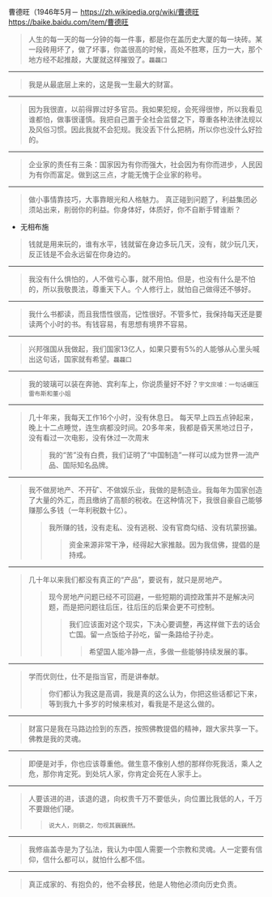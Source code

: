 曹德旺（1946年5月－
https://zh.wikipedia.org/wiki/曹德旺
https://baike.baidu.com/item/曹德旺
>人生的每一天的每一分钟的每一件事，都是你在盖历史大厦的每一块砖。某一段砖用坏了，做了坏事，你盖很高的时候，高处不胜寒，压力一大，那个地方经不起推敲，大厦就这样摧毁了。`龘龘囗`
---
>我是从最底层上来的，这是我一生最大的财富。
---
>因为我很直，以前得罪过好多官员。我如果犯规，会死得很惨，所以我看见谁都怕，做事很谨慎。我把自己置于全社会监督之下，尊重各种法律法规以及风俗习惯。因此我就不会犯规。我没丢下什么把柄，所以你也没什么好捡的。
---
>企业家的责任有三条：国家因为有你而强大，社会因为有你而进步，人民因为有你而富足。做到这三点，才能无愧于企业家的称号。
---
>做小事情靠技巧，大事靠眼光和人格魅力。
>真正碰到问题了，利益集团必须站出来，削弱你的利益。你身体好，体质好，你不自断手臂谁断？
- 无相布施
>钱就是用来玩的，谁有水平，钱就留在身边多玩几天，没有，就少玩几天，反正钱是不会永远留在你身边的。
---
>我没有什么惧怕的，人不做亏心事，就不用怕。但是，也没有什么是不怕的，所以我敬畏法，尊重天下人。个人修行上，就怕自己做得还不够好。
---
>我什么书都读，而且我悟性很高，记性很好。不管多忙，我保持每天还是要读两个小时的书。有钱容易，有思想有境界不容易。
---
>兴邦强国从我做起，我们国家13亿人，如果只要有5%的人能够从心里头喊出这句话，国家就有希望。`龘龘囗`
---
>我的玻璃可以装在奔驰、宾利车上，你说质量好不好？`宇文庶噱：一句话碾压雷布斯和董小姐`
---
>几十年来，我每天工作16个小时，没有休息日。 每天早上四五点钟起来，晚上十二点睡觉，连生病都没时间。20多年来，我都是昏天黑地过日子，没有看过一次电影，没有休过一次周末
>>我的“苦”没有白费，我们证明了“中国制造”一样可以成为世界一流产品、国际知名品牌。
---
>我不做房地产、不开矿、不做娱乐业，我做的是制造业。我每年为国家创造了大量的外汇，而且缴纳了高额的税收。在这种情况下，我很自豪自己能够赚那么多钱（一年利税数十亿）。
>>我所赚的钱，没有走私、没有逃税、没有官商勾结、没有坑蒙拐骗。
>>>资金来源非常干净，经得起大家推敲。因为我信佛，提倡的是持戒。
---
>几十年以来我们都没有真正的“产品”，要说有，就只是房地产。
>>现今房地产问题已经不可回避，一些短期的调控政策并不是解决问题，而是把问题往后压，往后压的后果会更不可控制。
>>>我们应该面对这个现实，下决心要调整，再这样做下去的话会亡国。留一点饭给子孙吃，留一条路给子孙走。
>>>>希望国人能冷静一点，多做一些能够持续发展的事。
----
>学而优则仕，仕不是指当官，而是讲奉献。
>>你们都认为我这是高调，我是真的这么认为，你把这些话都记下来，等到我九十多岁的时候来核对，看我是不是这么做的。
---
>财富只是我在马路边捡到的东西，按照佛教提倡的精神，跟大家共享一下。佛教是我的灵魂。
---
>即便是对手，你也应该尊重他。做生意不像别人想的那样你死我活，乘人之危，那你肯定死。到处坑人家，你肯定会死在人家手上。
---
>人要该进的进，该退的退，向权贵千万不要低头，向位置比我低的人，千万不要跟他们硬。
>>`说大人，则藐之，勿视其巍巍然。`
---
>我修庙盖寺是为了弘法，我认为中国人需要一个宗教和灵魂。人一定要有信仰，信什么都可以，就怕什么都不信。
---
>真正成家的、有抱负的，他不会移民，他是人物他必须向历史负责。